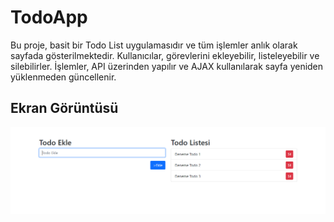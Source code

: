 # TodoApp
Bu proje, basit bir Todo List uygulamasıdır ve tüm işlemler anlık olarak sayfada gösterilmektedir. Kullanıcılar, görevlerini ekleyebilir, listeleyebilir ve silebilirler. İşlemler, API üzerinden yapılır ve AJAX kullanılarak sayfa yeniden yüklenmeden güncellenir.

## Ekran Görüntüsü
![ss](TodoApp.UI/wwwroot/Images/1.png)
